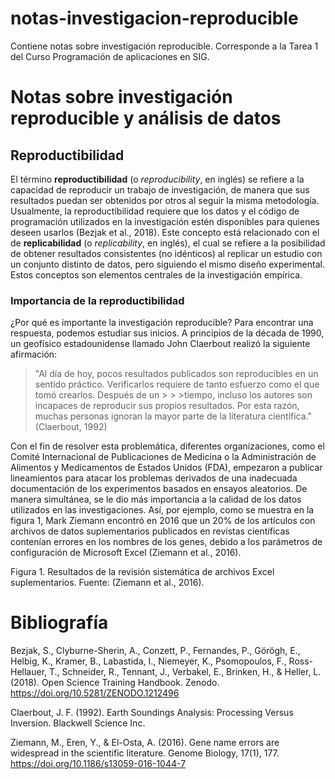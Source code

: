# notas-investigacion-reproducible
Contiene notas sobre investigación reproducible. Corresponde a la Tarea 1 del Curso Programación de aplicaciones en SIG.

# Notas sobre investigación reproducible y análisis de datos

## Reproductibilidad

El término **reproductibilidad** (o _reproducibility_, en inglés) se refiere a la capacidad de reproducir un trabajo de investigación, de manera que sus resultados puedan ser obtenidos por otros al seguir la misma metodología. Usualmente, la reproductibilidad requiere que los datos y el código de programación utilizados en la investigación estén disponibles para quienes deseen usarlos (Bezjak et al., 2018). Este concepto está relacionado con el de **replicabilidad** (o _replicability_, en inglés), el cual se refiere a la posibilidad de obtener resultados consistentes (no idénticos) al replicar un estudio con un conjunto distinto de datos, pero siguiendo el mismo diseño experimental. Estos conceptos son elementos centrales de la investigación empírica.

### Importancia de la reproductibilidad

¿Por qué es importante la investigación reproducible? Para encontrar una respuesta, podemos estudiar sus inicios. A principios de la década de 1990, un geofísico estadounidense llamado John Claerbout realizó la siguiente afirmación:

  >  "Al día de hoy, pocos resultados publicados son reproducibles en un sentido práctico. Verificarlos requiere de tanto esfuerzo como el que tomó crearlos. Después de un > > >tiempo, incluso los autores son incapaces de reproducir sus propios resultados. Por esta razón, muchas personas ignoran la mayor parte de la literatura científica." (Claerbout, 1992)

Con el fin de resolver esta problemática, diferentes organizaciones, como el Comité Internacional de Publicaciones de Medicina o la Administración de Alimentos y Medicamentos de Estados Unidos (FDA), empezaron a publicar lineamientos para atacar los problemas derivados de una inadecuada documentación de los experimentos basados en ensayos aleatorios. De manera simultánea, se le dio más importancia a la calidad de los datos utilizados en las investigaciones. Así, por ejemplo, como se muestra en la figura 1, Mark Ziemann encontró en 2016 que un 20% de los artículos con archivos de datos suplementarios publicados en revistas científicas contenían errores en los nombres de los genes, debido a los parámetros de configuración de Microsoft Excel (Ziemann et al., 2016).

Figura 1. Resultados de la revisión sistemática de archivos Excel suplementarios. Fuente: (Ziemann et al., 2016).
# Bibliografía

Bezjak, S., Clyburne-Sherin, A., Conzett, P., Fernandes, P., Görögh, E., Helbig, K., Kramer, B., Labastida, I., Niemeyer, K., Psomopoulos, F., Ross-Hellauer, T., Schneider, R., Tennant, J., Verbakel, E., Brinken, H., & Heller, L. (2018). Open Science Training Handbook. Zenodo. https://doi.org/10.5281/ZENODO.1212496

Claerbout, J. F. (1992). Earth Soundings Analysis: Processing Versus Inversion. Blackwell Science Inc.

Ziemann, M., Eren, Y., & El-Osta, A. (2016). Gene name errors are widespread in the scientific literature. Genome Biology, 17(1), 177. https://doi.org/10.1186/s13059-016-1044-7
